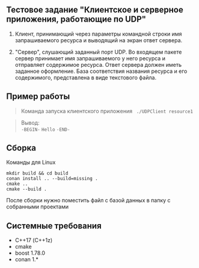 ## Тестовое задание "Клиентское и серверное приложения, работающие по UDP"

1. Клиент, принимающий через параметры командной строки имя запрашиваемого ресурса и выводящий на экран ответ сервера.

2. "Сервер", слушающий заданный порт UDP.
Во входящем пакете сервер принимает имя запрашиваемого у него ресурса и отправляет содержимое ресурса. Ответ сервера должен иметь заданное оформление.
База соответствия названия ресурса и его содержимого, представлена в виде текстового файла. 

## Пример работы

>Команда запуска клиентского приложения
> ` ./UDPClient resource1`

> Вывод:   
> `-BEGIN-`
> `Hello`
> `-END-`

## Сборка

Команды для Linux

```shell
mkdir build && cd build
conan install .. --build=missing .
cmake ..
cmake --build .
```
После сборки нужно поместить файл с базой данных в папку с собранными проектами

## Системные требования
- С++17 (C++1z)
- cmake
- boost 1.78.0
- conan 1.*